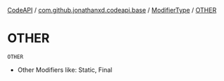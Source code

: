 [CodeAPI](../../index.md) / [com.github.jonathanxd.codeapi.base](../index.md) / [ModifierType](index.md) / [OTHER](.)

# OTHER

`OTHER`
* Other Modifiers like: Static, Final
